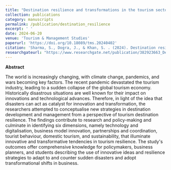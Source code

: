 ```yaml
---
title: "Destination resilience and transformations in the tourism sector: new tendencies in destination development and management"
collection: publications
category: manuscripts
permalink: /publication/destination_resilience
excerpt: ' '
date: 2024-06-20
venue: 'Tourism & Management Studies'
paperurl: 'https://doi.org/10.18089/tms.20240402'
citation: 'Sharma, S., Dogra, J., & Khan, S. . (2024). Destination resilience and transformations in the tourism sector: new tendencies in destination development and management. Tourism & Management Studies, 20(4), 17-26.'
researchgateurl: "https://www.researchgate.net/publication/382923663_Destination_resilience_and_transformations_in_the_tourism_sector_new_tendencies_in_destination_development_and_management"
---
```

**Abstract**

The world is increasingly changing, with climate change, pandemics, and wars becoming key factors. The recent pandemic devastated the tourism industry, leading to a sudden collapse of the global tourism economy. Historically disastrous situations are well known for their impact on innovations and technological advances. Therefore, in light of the idea that disasters can act as catalyst for innovation and transformation, the researchers attempted to conceptualise new strategies in destination development and management from a perspective of tourism destination resilience. The findings contribute to research and policy-making and culminate in identifying six dimensions, namely technology and digitalisation, business model innovation, partnerships and coordination, tourist behaviour, domestic tourism, and sustainability, that illuminate innovative and transformative tendencies in tourism resilience. The study's outcomes offer comprehensive knowledge for policymakers, business planners, and students describing the use of innovative ideas and resilience strategies to adapt to and counter sudden disasters and adopt transformational shifts in business.
